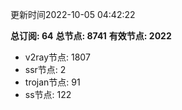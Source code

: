 更新时间2022-10-05 04:42:22

**总订阅: 64**
**总节点: 8741**
**有效节点: 2022**
- v2ray节点: 1807
- ssr节点: 2
- trojan节点: 91
- ss节点: 122
